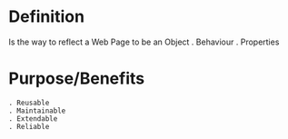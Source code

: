 # Definition
Is the way to reflect a Web Page to be an Object
    . Behaviour
    . Properties

# Purpose/Benefits
    . Reusable
    . Maintainable
    . Extendable
    . Reliable

